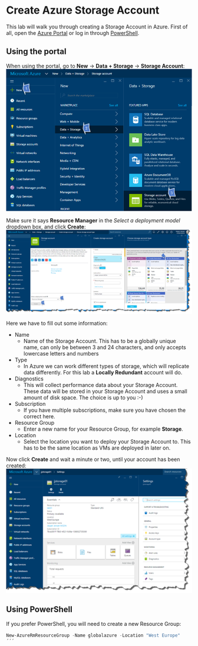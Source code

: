 # Create Azure Storage Account

This lab will walk you through creating a Storage Account in Azure. 
First of all, open the [Azure Portal](http://portal.azure.com) or log in through [PowerShell](LINK).

## Using the portal

When using the portal, go to **New** -> **Data + Storage** -> **Storage Account**:
![storageaccount1](./content/storageaccount1.png)

Make sure it says **Resource Manager** in the *Select a deployment model* dropdown box, and click **Create**:
![storageaccount2](./content/storageaccount2.png)

Here we have to fill out some information:

* Name
    * Name of the Storage Account. This has to be a globally unique name, can only be between 3 and 24 characters, and only accepts lowercase letters and numbers
* Type
    * In Azure we can work different types of storage, which will replicate data differently. For this lab a **Locally Redundant** account will do.
* Diagnostics
    * This will collect performance data about your Storage Account. These data will be stored in your Storage Account and uses a small amount of disk space. The choice is up to you :-)
* Subscription
    * If you have multiple subscriptions, make sure you have chosen the correct here. 
* Resource Group
    * Enter a new name for your Resource Group, for example **Storage**.
* Location
    * Select the location you want to deploy your Storage Account to. This has to be the same location as VMs are deployed in later on.
    
Now click **Create** and wait a minute or two, until your account has been created:
![storageaccount3](./content/storageaccount3.png)


## Using PowerShell

If you prefer PowerShell, you will need to create a new Resource Group:

```powershell
New-AzureRmResourceGroup -Name globalazure -Location "West Europe"
´´´